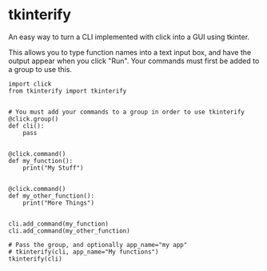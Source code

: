 # tkinterify
An easy way to turn a CLI implemented with click into a GUI using tkinter.

This allows you to type function names into a text input box, and have the output appear when you click "Run". Your commands must first be added to a group to use this.

```
import click
from tkinterify import tkinterify


# You must add your commands to a group in order to use tkinterify
@click.group()
def cli():
    pass


@click.command()
def my_function():
    print("My Stuff")


@click.command()
def my_other_function():
    print("More Things")


cli.add_command(my_function)
cli.add_command(my_other_function)

# Pass the group, and optionally app_name="my app"
# tkinterify(cli, app_name="My functions")
tkinterify(cli)
```
